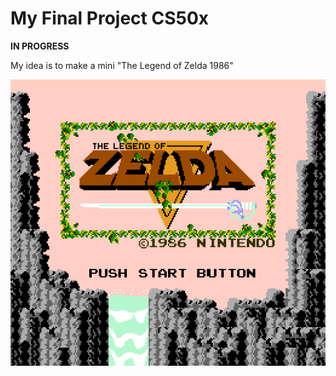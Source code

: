 # My Final Project CS50x

**IN PROGRESS**

My idea is to make a mini "The Legend of Zelda 1986"

![](exemple.gif)
